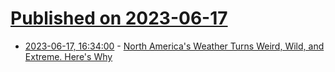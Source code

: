 # [Published on 2023-06-17](index.md)

* [2023-06-17, 16:34:00](https://news.slashdot.org/story/23/06/17/0240254/north-americas-weather-turns-weird-wild-and-extreme-heres-why?utm_source=rss1.0mainlinkanon&utm_medium=feed) - [North America's Weather Turns Weird, Wild, and Extreme. Here's Why](https://news.slashdot.org/story/23/06/17/0240254/north-americas-weather-turns-weird-wild-and-extreme-heres-why?utm_source=rss1.0mainlinkanon&utm_medium=feed)
